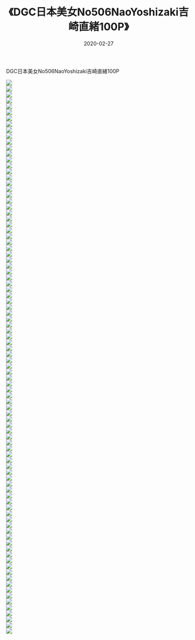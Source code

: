 ﻿---
layout: post
title:  《DGC日本美女No506NaoYoshizaki吉崎直緒100P》
date:   2020-02-27
img: http://img.660000.xyz/Sharelink/性感/2020/DGC日本美女No506NaoYoshizaki吉崎直緒100P/000.jpg
categories: [美女, 清纯, 唯美]
---

DGC日本美女No506NaoYoshizaki吉崎直緒100P

  ![](http://img.660000.xyz/Sharelink/性感/2020/DGC日本美女No506NaoYoshizaki吉崎直緒100P/001.jpg) <br> ![](http://img.660000.xyz/Sharelink/性感/2020/DGC日本美女No506NaoYoshizaki吉崎直緒100P/002.jpg) <br> ![](http://img.660000.xyz/Sharelink/性感/2020/DGC日本美女No506NaoYoshizaki吉崎直緒100P/003.jpg) <br> ![](http://img.660000.xyz/Sharelink/性感/2020/DGC日本美女No506NaoYoshizaki吉崎直緒100P/004.jpg) <br> ![](http://img.660000.xyz/Sharelink/性感/2020/DGC日本美女No506NaoYoshizaki吉崎直緒100P/005.jpg) <br> ![](http://img.660000.xyz/Sharelink/性感/2020/DGC日本美女No506NaoYoshizaki吉崎直緒100P/006.jpg) <br> ![](http://img.660000.xyz/Sharelink/性感/2020/DGC日本美女No506NaoYoshizaki吉崎直緒100P/007.jpg) <br> ![](http://img.660000.xyz/Sharelink/性感/2020/DGC日本美女No506NaoYoshizaki吉崎直緒100P/008.jpg) <br> ![](http://img.660000.xyz/Sharelink/性感/2020/DGC日本美女No506NaoYoshizaki吉崎直緒100P/009.jpg) <br> ![](http://img.660000.xyz/Sharelink/性感/2020/DGC日本美女No506NaoYoshizaki吉崎直緒100P/010.jpg) <br> ![](http://img.660000.xyz/Sharelink/性感/2020/DGC日本美女No506NaoYoshizaki吉崎直緒100P/011.jpg) <br> ![](http://img.660000.xyz/Sharelink/性感/2020/DGC日本美女No506NaoYoshizaki吉崎直緒100P/012.jpg) <br> ![](http://img.660000.xyz/Sharelink/性感/2020/DGC日本美女No506NaoYoshizaki吉崎直緒100P/013.jpg) <br> ![](http://img.660000.xyz/Sharelink/性感/2020/DGC日本美女No506NaoYoshizaki吉崎直緒100P/014.jpg) <br> ![](http://img.660000.xyz/Sharelink/性感/2020/DGC日本美女No506NaoYoshizaki吉崎直緒100P/015.jpg) <br> ![](http://img.660000.xyz/Sharelink/性感/2020/DGC日本美女No506NaoYoshizaki吉崎直緒100P/016.jpg) <br> ![](http://img.660000.xyz/Sharelink/性感/2020/DGC日本美女No506NaoYoshizaki吉崎直緒100P/017.jpg) <br> ![](http://img.660000.xyz/Sharelink/性感/2020/DGC日本美女No506NaoYoshizaki吉崎直緒100P/018.jpg) <br> ![](http://img.660000.xyz/Sharelink/性感/2020/DGC日本美女No506NaoYoshizaki吉崎直緒100P/019.jpg) <br> ![](http://img.660000.xyz/Sharelink/性感/2020/DGC日本美女No506NaoYoshizaki吉崎直緒100P/020.jpg) <br> ![](http://img.660000.xyz/Sharelink/性感/2020/DGC日本美女No506NaoYoshizaki吉崎直緒100P/021.jpg) <br> ![](http://img.660000.xyz/Sharelink/性感/2020/DGC日本美女No506NaoYoshizaki吉崎直緒100P/022.jpg) <br> ![](http://img.660000.xyz/Sharelink/性感/2020/DGC日本美女No506NaoYoshizaki吉崎直緒100P/023.jpg) <br> ![](http://img.660000.xyz/Sharelink/性感/2020/DGC日本美女No506NaoYoshizaki吉崎直緒100P/024.jpg) <br> ![](http://img.660000.xyz/Sharelink/性感/2020/DGC日本美女No506NaoYoshizaki吉崎直緒100P/025.jpg) <br> ![](http://img.660000.xyz/Sharelink/性感/2020/DGC日本美女No506NaoYoshizaki吉崎直緒100P/026.jpg) <br> ![](http://img.660000.xyz/Sharelink/性感/2020/DGC日本美女No506NaoYoshizaki吉崎直緒100P/027.jpg) <br> ![](http://img.660000.xyz/Sharelink/性感/2020/DGC日本美女No506NaoYoshizaki吉崎直緒100P/028.jpg) <br> ![](http://img.660000.xyz/Sharelink/性感/2020/DGC日本美女No506NaoYoshizaki吉崎直緒100P/029.jpg) <br> ![](http://img.660000.xyz/Sharelink/性感/2020/DGC日本美女No506NaoYoshizaki吉崎直緒100P/030.jpg) <br> ![](http://img.660000.xyz/Sharelink/性感/2020/DGC日本美女No506NaoYoshizaki吉崎直緒100P/031.jpg) <br> ![](http://img.660000.xyz/Sharelink/性感/2020/DGC日本美女No506NaoYoshizaki吉崎直緒100P/032.jpg) <br> ![](http://img.660000.xyz/Sharelink/性感/2020/DGC日本美女No506NaoYoshizaki吉崎直緒100P/033.jpg) <br> ![](http://img.660000.xyz/Sharelink/性感/2020/DGC日本美女No506NaoYoshizaki吉崎直緒100P/034.jpg) <br> ![](http://img.660000.xyz/Sharelink/性感/2020/DGC日本美女No506NaoYoshizaki吉崎直緒100P/035.jpg) <br> ![](http://img.660000.xyz/Sharelink/性感/2020/DGC日本美女No506NaoYoshizaki吉崎直緒100P/036.jpg) <br> ![](http://img.660000.xyz/Sharelink/性感/2020/DGC日本美女No506NaoYoshizaki吉崎直緒100P/037.jpg) <br> ![](http://img.660000.xyz/Sharelink/性感/2020/DGC日本美女No506NaoYoshizaki吉崎直緒100P/038.jpg) <br> ![](http://img.660000.xyz/Sharelink/性感/2020/DGC日本美女No506NaoYoshizaki吉崎直緒100P/039.jpg) <br> ![](http://img.660000.xyz/Sharelink/性感/2020/DGC日本美女No506NaoYoshizaki吉崎直緒100P/040.jpg) <br> ![](http://img.660000.xyz/Sharelink/性感/2020/DGC日本美女No506NaoYoshizaki吉崎直緒100P/041.jpg) <br> ![](http://img.660000.xyz/Sharelink/性感/2020/DGC日本美女No506NaoYoshizaki吉崎直緒100P/042.jpg) <br> ![](http://img.660000.xyz/Sharelink/性感/2020/DGC日本美女No506NaoYoshizaki吉崎直緒100P/043.jpg) <br> ![](http://img.660000.xyz/Sharelink/性感/2020/DGC日本美女No506NaoYoshizaki吉崎直緒100P/044.jpg) <br> ![](http://img.660000.xyz/Sharelink/性感/2020/DGC日本美女No506NaoYoshizaki吉崎直緒100P/045.jpg) <br> ![](http://img.660000.xyz/Sharelink/性感/2020/DGC日本美女No506NaoYoshizaki吉崎直緒100P/046.jpg) <br> ![](http://img.660000.xyz/Sharelink/性感/2020/DGC日本美女No506NaoYoshizaki吉崎直緒100P/047.jpg) <br> ![](http://img.660000.xyz/Sharelink/性感/2020/DGC日本美女No506NaoYoshizaki吉崎直緒100P/048.jpg) <br> ![](http://img.660000.xyz/Sharelink/性感/2020/DGC日本美女No506NaoYoshizaki吉崎直緒100P/049.jpg) <br> ![](http://img.660000.xyz/Sharelink/性感/2020/DGC日本美女No506NaoYoshizaki吉崎直緒100P/050.jpg) <br> ![](http://img.660000.xyz/Sharelink/性感/2020/DGC日本美女No506NaoYoshizaki吉崎直緒100P/051.jpg) <br> ![](http://img.660000.xyz/Sharelink/性感/2020/DGC日本美女No506NaoYoshizaki吉崎直緒100P/052.jpg) <br> ![](http://img.660000.xyz/Sharelink/性感/2020/DGC日本美女No506NaoYoshizaki吉崎直緒100P/053.jpg) <br> ![](http://img.660000.xyz/Sharelink/性感/2020/DGC日本美女No506NaoYoshizaki吉崎直緒100P/054.jpg) <br> ![](http://img.660000.xyz/Sharelink/性感/2020/DGC日本美女No506NaoYoshizaki吉崎直緒100P/055.jpg) <br> ![](http://img.660000.xyz/Sharelink/性感/2020/DGC日本美女No506NaoYoshizaki吉崎直緒100P/056.jpg) <br> ![](http://img.660000.xyz/Sharelink/性感/2020/DGC日本美女No506NaoYoshizaki吉崎直緒100P/057.jpg) <br> ![](http://img.660000.xyz/Sharelink/性感/2020/DGC日本美女No506NaoYoshizaki吉崎直緒100P/058.jpg) <br> ![](http://img.660000.xyz/Sharelink/性感/2020/DGC日本美女No506NaoYoshizaki吉崎直緒100P/059.jpg) <br> ![](http://img.660000.xyz/Sharelink/性感/2020/DGC日本美女No506NaoYoshizaki吉崎直緒100P/060.jpg) <br> ![](http://img.660000.xyz/Sharelink/性感/2020/DGC日本美女No506NaoYoshizaki吉崎直緒100P/061.jpg) <br> ![](http://img.660000.xyz/Sharelink/性感/2020/DGC日本美女No506NaoYoshizaki吉崎直緒100P/062.jpg) <br> ![](http://img.660000.xyz/Sharelink/性感/2020/DGC日本美女No506NaoYoshizaki吉崎直緒100P/063.jpg) <br> ![](http://img.660000.xyz/Sharelink/性感/2020/DGC日本美女No506NaoYoshizaki吉崎直緒100P/064.jpg) <br> ![](http://img.660000.xyz/Sharelink/性感/2020/DGC日本美女No506NaoYoshizaki吉崎直緒100P/065.jpg) <br> ![](http://img.660000.xyz/Sharelink/性感/2020/DGC日本美女No506NaoYoshizaki吉崎直緒100P/066.jpg) <br> ![](http://img.660000.xyz/Sharelink/性感/2020/DGC日本美女No506NaoYoshizaki吉崎直緒100P/067.jpg) <br> ![](http://img.660000.xyz/Sharelink/性感/2020/DGC日本美女No506NaoYoshizaki吉崎直緒100P/068.jpg) <br> ![](http://img.660000.xyz/Sharelink/性感/2020/DGC日本美女No506NaoYoshizaki吉崎直緒100P/069.jpg) <br> ![](http://img.660000.xyz/Sharelink/性感/2020/DGC日本美女No506NaoYoshizaki吉崎直緒100P/070.jpg) <br> ![](http://img.660000.xyz/Sharelink/性感/2020/DGC日本美女No506NaoYoshizaki吉崎直緒100P/071.jpg) <br> ![](http://img.660000.xyz/Sharelink/性感/2020/DGC日本美女No506NaoYoshizaki吉崎直緒100P/072.jpg) <br> ![](http://img.660000.xyz/Sharelink/性感/2020/DGC日本美女No506NaoYoshizaki吉崎直緒100P/073.jpg) <br> ![](http://img.660000.xyz/Sharelink/性感/2020/DGC日本美女No506NaoYoshizaki吉崎直緒100P/074.jpg) <br> ![](http://img.660000.xyz/Sharelink/性感/2020/DGC日本美女No506NaoYoshizaki吉崎直緒100P/075.jpg) <br> ![](http://img.660000.xyz/Sharelink/性感/2020/DGC日本美女No506NaoYoshizaki吉崎直緒100P/076.jpg) <br> ![](http://img.660000.xyz/Sharelink/性感/2020/DGC日本美女No506NaoYoshizaki吉崎直緒100P/077.jpg) <br> ![](http://img.660000.xyz/Sharelink/性感/2020/DGC日本美女No506NaoYoshizaki吉崎直緒100P/078.jpg) <br> ![](http://img.660000.xyz/Sharelink/性感/2020/DGC日本美女No506NaoYoshizaki吉崎直緒100P/079.jpg) <br> ![](http://img.660000.xyz/Sharelink/性感/2020/DGC日本美女No506NaoYoshizaki吉崎直緒100P/080.jpg) <br> ![](http://img.660000.xyz/Sharelink/性感/2020/DGC日本美女No506NaoYoshizaki吉崎直緒100P/081.jpg) <br> ![](http://img.660000.xyz/Sharelink/性感/2020/DGC日本美女No506NaoYoshizaki吉崎直緒100P/082.jpg) <br> ![](http://img.660000.xyz/Sharelink/性感/2020/DGC日本美女No506NaoYoshizaki吉崎直緒100P/083.jpg) <br> ![](http://img.660000.xyz/Sharelink/性感/2020/DGC日本美女No506NaoYoshizaki吉崎直緒100P/084.jpg) <br> ![](http://img.660000.xyz/Sharelink/性感/2020/DGC日本美女No506NaoYoshizaki吉崎直緒100P/085.jpg) <br> ![](http://img.660000.xyz/Sharelink/性感/2020/DGC日本美女No506NaoYoshizaki吉崎直緒100P/086.jpg) <br> ![](http://img.660000.xyz/Sharelink/性感/2020/DGC日本美女No506NaoYoshizaki吉崎直緒100P/087.jpg) <br> ![](http://img.660000.xyz/Sharelink/性感/2020/DGC日本美女No506NaoYoshizaki吉崎直緒100P/088.jpg) <br> ![](http://img.660000.xyz/Sharelink/性感/2020/DGC日本美女No506NaoYoshizaki吉崎直緒100P/089.jpg) <br> ![](http://img.660000.xyz/Sharelink/性感/2020/DGC日本美女No506NaoYoshizaki吉崎直緒100P/090.jpg) <br> ![](http://img.660000.xyz/Sharelink/性感/2020/DGC日本美女No506NaoYoshizaki吉崎直緒100P/091.jpg) <br> ![](http://img.660000.xyz/Sharelink/性感/2020/DGC日本美女No506NaoYoshizaki吉崎直緒100P/092.jpg) <br> ![](http://img.660000.xyz/Sharelink/性感/2020/DGC日本美女No506NaoYoshizaki吉崎直緒100P/093.jpg) <br> ![](http://img.660000.xyz/Sharelink/性感/2020/DGC日本美女No506NaoYoshizaki吉崎直緒100P/094.jpg) <br>